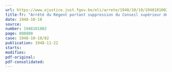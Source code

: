 ```yaml
---
url: https://www.ejustice.just.fgov.be/eli/arrete/1948/10/10/1948101002/justel
title-fr: "Arrêté du Régent portant suppression du Conseil supérieur de l'enseignement technique"
date: 1948-10-10
source:
number: 1948101002
page: 888888
case: 1948-10-10/02
publication: 1948-11-22
starts:
modifies:
pdf-original:
pdf-consolidated:
---
```


